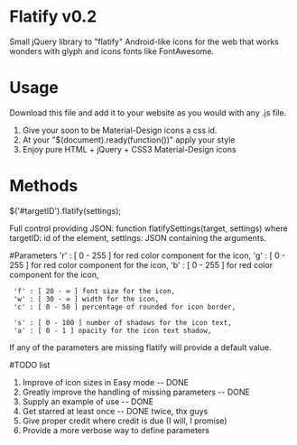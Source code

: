 # Flatify v0.2
Small jQuery library to "flatify" Android-like icons for the web that works wonders with glyph and icons fonts like FontAwesome.
 
# Usage
Download this file and add it to your website as you would with any .js file.

1. Give your soon to be Material-Design icons a css id.
2. At your "$(document).ready(function())" apply your style
3. Enjoy pure HTML + jQuery + CSS3 Material-Design icons

# Methods
  $('#targetID').flatify(settings);

Full control providing JSON: function flatifySettings(target, settings) where
  targetID: id of the element, 
  settings: JSON containing the arguments.

#Parameters
     'r' : [ 0 - 255 ] for red color component for the icon,
     'g' : [ 0 - 255 ] for red color component for the icon,
     'b' : [ 0 - 255 ] for red color component for the icon,

     'f' : [ 20 - ∞ ] font size for the icon,
     'w' : [ 30 - ∞ ] width for the icon,
     'c' : [ 0 - 50 ] percentage of rounded for icon border,

     's' : [ 0 - 100 ] number of shadows for the icon text,
     'a' : [ 0 - 1 ] opacity for the icon text shadow,
     
  If any of the parameters are missing flatify will provide a default value.

#TODO list
1. Improve of icon sizes in Easy mode -- DONE
2. Greatly improve the handling of missing parameters -- DONE
2. Supply an example of use -- DONE
3. Get starred at least once -- DONE twice, thx guys
4. Give proper credit where credit is due (I will, I promise)
5. Provide a more verbose way to define parameters

